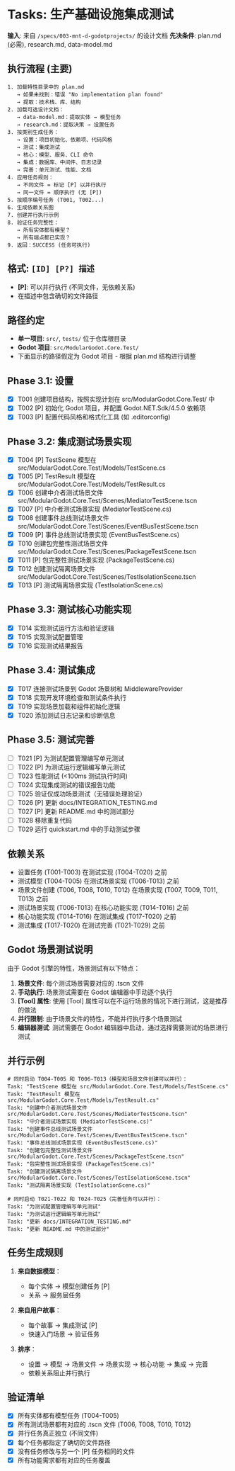 # Tasks: 生产基础设施集成测试

**输入**: 来自 `/specs/003-mnt-d-godotprojects/` 的设计文档
**先决条件**: plan.md (必需), research.md, data-model.md

## 执行流程 (主要)
```
1. 加载特性目录中的 plan.md
   → 如果未找到：错误 "No implementation plan found"
   → 提取：技术栈、库、结构
2. 加载可选设计文档：
   → data-model.md：提取实体 → 模型任务
   → research.md：提取决策 → 设置任务
3. 按类别生成任务：
   → 设置：项目初始化、依赖项、代码风格
   → 测试：集成测试
   → 核心：模型、服务、CLI 命令
   → 集成：数据库、中间件、日志记录
   → 完善：单元测试、性能、文档
4. 应用任务规则：
   → 不同文件 = 标记 [P] 以并行执行
   → 同一文件 = 顺序执行 (无 [P])
5. 按顺序编号任务 (T001, T002...)
6. 生成依赖关系图
7. 创建并行执行示例
8. 验证任务完整性：
   → 所有实体都有模型？
   → 所有端点都已实现？
9. 返回：SUCCESS (任务可执行)
```

## 格式: `[ID] [P?] 描述`
- **[P]**: 可以并行执行 (不同文件，无依赖关系)
- 在描述中包含确切的文件路径

## 路径约定
- **单一项目**: `src/`, `tests/` 位于仓库根目录
- **Godot 项目**: `src/ModularGodot.Core.Test/`
- 下面显示的路径假定为 Godot 项目 - 根据 plan.md 结构进行调整

## Phase 3.1: 设置
- [x] T001 创建项目结构，按照实现计划在 src/ModularGodot.Core.Test/ 中
- [x] T002 [P] 初始化 Godot 项目，并配置 Godot.NET.Sdk/4.5.0 依赖项
- [x] T003 [P] 配置代码风格和格式化工具 (如 .editorconfig)

## Phase 3.2: 集成测试场景实现
- [x] T004 [P] TestScene 模型在 src/ModularGodot.Core.Test/Models/TestScene.cs
- [x] T005 [P] TestResult 模型在 src/ModularGodot.Core.Test/Models/TestResult.cs
- [x] T006 创建中介者测试场景文件 src/ModularGodot.Core.Test/Scenes/MediatorTestScene.tscn
- [x] T007 [P] 中介者测试场景实现 (MediatorTestScene.cs)
- [x] T008 创建事件总线测试场景文件 src/ModularGodot.Core.Test/Scenes/EventBusTestScene.tscn
- [x] T009 [P] 事件总线测试场景实现 (EventBusTestScene.cs)
- [x] T010 创建包完整性测试场景文件 src/ModularGodot.Core.Test/Scenes/PackageTestScene.tscn
- [x] T011 [P] 包完整性测试场景实现 (PackageTestScene.cs)
- [x] T012 创建测试隔离场景文件 src/ModularGodot.Core.Test/Scenes/TestIsolationScene.tscn
- [x] T013 [P] 测试隔离场景实现 (TestIsolationScene.cs)

## Phase 3.3: 测试核心功能实现
- [x] T014 实现测试运行方法和验证逻辑
- [x] T015 实现测试配置管理
- [x] T016 实现测试结果报告

## Phase 3.4: 测试集成
- [x] T017 连接测试场景到 Godot 场景树和 MiddlewareProvider
- [x] T018 实现开发环境检查和测试条件执行
- [x] T019 实现场景加载和组件初始化逻辑
- [x] T020 添加测试日志记录和诊断信息

## Phase 3.5: 测试完善
- [ ] T021 [P] 为测试配置管理编写单元测试
- [ ] T022 [P] 为测试运行逻辑编写单元测试
- [ ] T023 性能测试 (<100ms 测试执行时间)
- [ ] T024 实现集成测试的错误报告功能
- [ ] T025 验证仅成功场景测试（无错误处理验证）
- [ ] T026 [P] 更新 docs/INTEGRATION_TESTING.md
- [ ] T027 [P] 更新 README.md 中的测试部分
- [ ] T028 移除重复代码
- [ ] T029 运行 quickstart.md 中的手动测试步骤

## 依赖关系
- 设置任务 (T001-T003) 在测试实现 (T004-T020) 之前
- 测试模型 (T004-T005) 在测试场景实现 (T006-T013) 之前
- 场景文件创建 (T006, T008, T010, T012) 在场景实现 (T007, T009, T011, T013) 之前
- 测试场景实现 (T006-T013) 在核心功能实现 (T014-T016) 之前
- 核心功能实现 (T014-T016) 在测试集成 (T017-T020) 之前
- 测试集成 (T017-T020) 在测试完善 (T021-T029) 之前

## Godot 场景测试说明
由于 Godot 引擎的特性，场景测试有以下特点：
1. **场景文件**: 每个测试场景需要对应的 .tscn 文件
2. **手动执行**: 场景测试需要在 Godot 编辑器中手动逐个执行
3. **[Tool] 属性**: 使用 [Tool] 属性可以在不运行场景的情况下进行测试，这是推荐的做法
4. **并行限制**: 由于场景文件的特性，不能并行执行多个场景测试
5. **编辑器测试**: 测试需要在 Godot 编辑器中启动，通过选择需要测试的场景进行测试

## 并行示例
```
# 同时启动 T004-T005 和 T006-T013（模型和场景文件创建可以并行）：
Task: "TestScene 模型在 src/ModularGodot.Core.Test/Models/TestScene.cs"
Task: "TestResult 模型在 src/ModularGodot.Core.Test/Models/TestResult.cs"
Task: "创建中介者测试场景文件 src/ModularGodot.Core.Test/Scenes/MediatorTestScene.tscn"
Task: "中介者测试场景实现 (MediatorTestScene.cs)"
Task: "创建事件总线测试场景文件 src/ModularGodot.Core.Test/Scenes/EventBusTestScene.tscn"
Task: "事件总线测试场景实现 (EventBusTestScene.cs)"
Task: "创建包完整性测试场景文件 src/ModularGodot.Core.Test/Scenes/PackageTestScene.tscn"
Task: "包完整性测试场景实现 (PackageTestScene.cs)"
Task: "创建测试隔离场景文件 src/ModularGodot.Core.Test/Scenes/TestIsolationScene.tscn"
Task: "测试隔离场景实现 (TestIsolationScene.cs)"

# 同时启动 T021-T022 和 T024-T025（完善任务可以并行）：
Task: "为测试配置管理编写单元测试"
Task: "为测试运行逻辑编写单元测试"
Task: "更新 docs/INTEGRATION_TESTING.md"
Task: "更新 README.md 中的测试部分"
```

## 任务生成规则
1. **来自数据模型**：
   - 每个实体 → 模型创建任务 [P]
   - 关系 → 服务层任务

2. **来自用户故事**：
   - 每个故事 → 集成测试 [P]
   - 快速入门场景 → 验证任务

3. **排序**：
   - 设置 → 模型 → 场景文件 → 场景实现 → 核心功能 → 集成 → 完善
   - 依赖关系阻止并行执行

## 验证清单
- [x] 所有实体都有模型任务 (T004-T005)
- [x] 所有测试场景都有对应的 .tscn 文件 (T006, T008, T010, T012)
- [x] 并行任务真正独立 (不同文件)
- [x] 每个任务都指定了确切的文件路径
- [x] 没有任务修改与另一个 [P] 任务相同的文件
- [x] 所有功能需求都有对应的任务覆盖